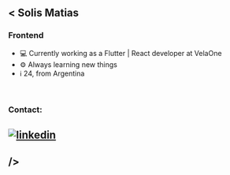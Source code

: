 ## < Solis Matias

<!-- logos => https://github.com/alexandresanlim/Badges4-README.md-Profile -->

### Frontend 


- 💻 Currently working as a Flutter | React developer at VelaOne
- ⚙ Always learning new things
- ℹ  24, from Argentina

<br />

### Contact:

[![linkedin](https://img.shields.io/badge/LinkedIn-0077B5?style=for-the-badge&logo=linkedin&logoColor=white)](https://www.linkedin.com/in/solismatias/)
<br />
---


##  />

